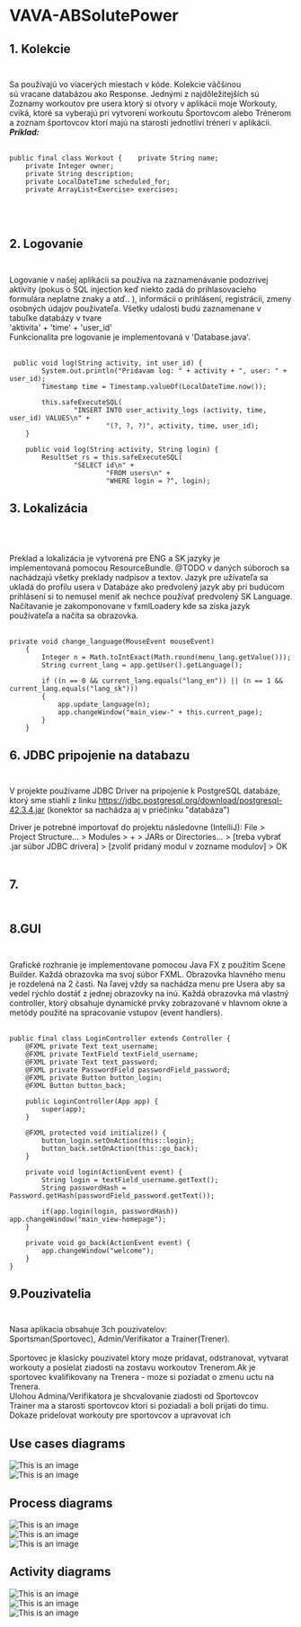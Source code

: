 # VAVA-ABSolutePower
## 1. Kolekcie  <br /><br />
Sa používajú vo viacerých miestach v kóde. Kolekcie väčšinou sú vracane databázou ako Response. Jednými z najdôležitejších sú Zoznamy workoutov pre usera ktorý si otvory v aplikácii moje Workouty, cviká, ktoré sa vyberajú pri vytvorení workoutu Športovcom alebo Trénerom a zoznam športovcov ktorí majú na starosti jednotliví tréneri v aplikácii. <br />***Príklad:***<br /><br />
```
public final class Workout {    private String name;
    private Integer owner;
    private String description;
    private LocalDateTime scheduled_for;
    private ArrayList<Exercise> exercises;
 ```
<br /><br />
## 2. Logovanie <br /><br />

Logovanie v našej aplikácii sa používa na zaznamenávanie podozrivej aktivity (pokus o SQL injection keď niekto zadá do prihlasovacieho formulára neplatne znaky a atď.. ), informácii o prihlásení, registrácii, zmeny osobných údajov používateľa. Všetky udalosti budú zaznamenane v tabuľke databázy v tvare
<br /> 'aktivita' + 'time' + 'user_id'<br /> 
Funkcionalita pre logovanie je implementovaná v 'Database.java'.<br /><br />
```
 public void log(String activity, int user_id) {
        System.out.println("Pridavam log: " + activity + ", user: " + user_id);
        Timestamp time = Timestamp.valueOf(LocalDateTime.now());

        this.safeExecuteSQL(
                "INSERT INTO user_activity_logs (activity, time, user_id) VALUES\n" +
                        "(?, ?, ?)", activity, time, user_id);
    }

    public void log(String activity, String login) {
        ResultSet rs = this.safeExecuteSQL(
                "SELECT id\n" +
                        "FROM users\n" +
                        "WHERE login = ?", login);
```

## 3. Lokalizácia<br /><br /> 

Preklad a lokalizácia je vytvorená pre ENG a SK jazyky je implementovaná pomocou ResourceBundle. @TODO v daných súboroch sa nachádzajú všetky preklady nadpisov a textov. Jazyk pre užívateľa sa ukladá do profilu usera v Databáze ako predvolený jazyk aby pri budúcom prihlásení si to nemusel meniť ak nechce používať predvolený SK Language. Načítavanie je zakomponovane v fxmlLoadery kde sa získa jazyk používateľa a načíta sa obrazovka.<br /><br />
```
private void change_language(MouseEvent mouseEvent)
    {
        Integer n = Math.toIntExact(Math.round(menu_lang.getValue()));
        String current_lang = app.getUser().getLanguage();

        if ((n == 0 && current_lang.equals("lang_en")) || (n == 1 && current_lang.equals("lang_sk")))
        {
            app.update_language(n);
            app.changeWindow("main_view-" + this.current_page);
        }
    }
```



## 6. JDBC pripojenie na databazu<br /><br />
V projekte používame JDBC Driver na pripojenie k PostgreSQL databáze, ktorý sme stiahli z linku https://jdbc.postgresql.org/download/postgresql-42.3.4.jar (konektor sa nachádza aj v priečinku "databáza")<br />

Driver je potrebné importovať do projektu následovne (IntelliJ): File > Project Structure... > Modules > + > JARs or Directories... > [treba vybrať .jar súbor JDBC drivera] > [zvoliť pridaný modul v zozname modulov] > OK<br /><br />


## 7.<br /><br />


## 8.GUI<br /><br />

Grafické rozhranie je implementovane pomocou Java FX z použitím Scene Builder. Každá obrazovka ma svoj súbor FXML. Obrazovka hlavného menu je rozdelená na 2 časti. Na ľavej vždy sa nachádza menu pre Usera aby sa vedel rýchlo dostáť z jednej obrazovky na inú. Každá obrazovka má vlastný controller, ktorý obsahuje dynamické prvky zobrazované v hlavnom okne a metódy použité na spracovanie vstupov (event handlers). <br /><br />

```
public final class LoginController extends Controller {
    @FXML private Text text_username;
    @FXML private TextField textField_username;
    @FXML private Text text_password;
    @FXML private PasswordField passwordField_password;
    @FXML private Button button_login;
    @FXML Button button_back;
    
    public LoginController(App app) {
        super(app);
    }

    @FXML protected void initialize() {
        button_login.setOnAction(this::login);
        button_back.setOnAction(this::go_back);
    }

    private void login(ActionEvent event) {
        String login = textField_username.getText();
        String passwordHash = Password.getHash(passwordField_password.getText());

        if(app.login(login, passwordHash)) app.changeWindow("main_view-homepage");
    }

    private void go_back(ActionEvent event) {
        app.changeWindow("welcome");
    }
}
```
## 9.Pouzivatelia <br /><br />

 Nasa aplikacia obsahuje 3ch pouzivatelov:<br> Sportsman(Sportovec), Admin/Verifikator a Trainer(Trener).<br><br>
Sportovec je klasicky pouzivatel ktory moze pridavat, odstranovat, vytvarat workouty a posielat ziadosti na zostavu workoutov Trenerom.Ak je sportovec kvalifikovany na Trenera - moze si poziadat o zmenu uctu na Trenera.<br>
Ulohou Admina/Verifikatora je shcvalovanie ziadosti od Sportovcov <br>
Trainer ma a starosti sportovcov ktori si poziadali a boli prijati do timu. Dokaze pridelovat workouty pre sportovcov a upravovat ich <br>

## Use cases diagrams <br />
![This is an image](https://github.com/Tomi5548319/VAVA-ABSolutePower/blob/main/UML/01%20UC%20Diagram.png)
<br>
![This is an image](https://github.com/Tomi5548319/VAVA-ABSolutePower/blob/main/UML/02%20UC%20Diagram.png)
<br>

## Process diagrams<br />
![This is an image](https://github.com/Tomi5548319/VAVA-ABSolutePower/blob/main/UML/Edit%20account_process.png)
<br>
![This is an image](https://github.com/Tomi5548319/VAVA-ABSolutePower/blob/main/UML/Creating%20workout_process.png)
<br>
![This is an image](https://github.com/Tomi5548319/VAVA-ABSolutePower/blob/main/UML/Login_process.png)
<br>


## Activity diagrams<br />
![This is an image](https://github.com/Tomi5548319/VAVA-ABSolutePower/blob/main/UML/Logging%20in_seqense.png)
<br>
![This is an image](https://github.com/Tomi5548319/VAVA-ABSolutePower/blob/main/UML/Creating%20workout_sequence.png)
<br>
![This is an image](https://github.com/Tomi5548319/VAVA-ABSolutePower/blob/main/UML/Request%20for%20training_sequence.png)
<br>
